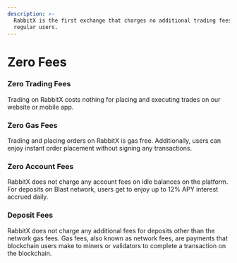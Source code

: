 ```yaml
---
description: >-
  RabbitX is the first exchange that charges no additional trading fees for
  regular users.
---
```


# Zero Fees

### Zero Trading Fees

Trading on RabbitX costs nothing for placing and executing trades on our website or mobile app.&#x20;

### Zero Gas Fees

Trading and placing orders on RabbitX is gas free. Additionally, users can enjoy instant order placement without signing any transactions.

### Zero Account Fees

RabbitX does not charge any account fees on idle balances on the platform. For deposits on Blast network, users get to enjoy up to 12% APY interest accrued daily.

### Deposit Fees

RabbitX does not charge any additional fees for deposits other than the network gas fees. Gas fees, also known as network fees, are payments that blockchain users make to miners or validators to complete a transaction on the blockchain.
